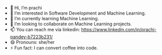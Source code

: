 - 👋 Hi, I’m prachi
- 👀 I’m interested in Software Development and Machine Learning.
- 🌱 I’m currently learning Machine Learning.
- 💞️ I’m looking to collaborate on Machine Learning projects.
- 📫 You can reach me via linkedin: https://www.linkedin.com/in/prachi-pandey-b7223b231/
- 😄 Pronouns: she/her
- ⚡ Fun fact: I can convert coffee into code.

<!---
devloper-prachi/devloper-prachi is a ✨ special ✨ repository because its `README.md` (this file) appears on your GitHub profile.
You can click the Preview link to take a look at your changes.
--->
